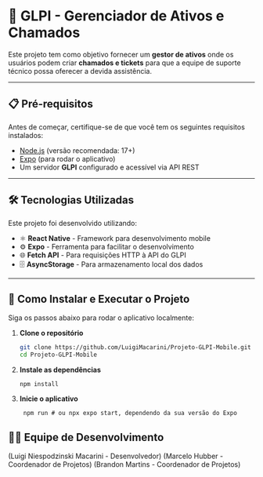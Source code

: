 # 🚀 GLPI - Gerenciador de Ativos e Chamados

Este projeto tem como objetivo fornecer um **gestor de ativos** onde os usuários podem criar **chamados e tickets** para que a equipe de suporte técnico possa oferecer a devida assistência.

---

## 📋 Pré-requisitos

Antes de começar, certifique-se de que você tem os seguintes requisitos instalados:

- [Node.js](https://nodejs.org/) (versão recomendada: 17+)
- [Expo](https://expo.dev/) (para rodar o aplicativo)
- Um servidor **GLPI** configurado e acessível via API REST

---

## 🛠️ Tecnologias Utilizadas

Este projeto foi desenvolvido utilizando:

- ⚛️ **React Native** - Framework para desenvolvimento mobile
- ⚙️ **Expo** - Ferramenta para facilitar o desenvolvimento
- 🌐 **Fetch API** - Para requisições HTTP à API do GLPI
- 🗄️ **AsyncStorage** - Para armazenamento local dos dados

---

## 🎯 Como Instalar e Executar o Projeto

Siga os passos abaixo para rodar o aplicativo localmente:

1. **Clone o repositório**  
   ```sh
   git clone https://github.com/LuigiMacarini/Projeto-GLPI-Mobile.git
   cd Projeto-GLPI-Mobile
2. **Instale as dependências**
    ```
    npm install
3. **Inicie o aplicativo**
   ```
    npm run # ou npx expo start, dependendo da sua versão do Expo 

## 👨‍💻 Equipe de Desenvolvimento
(Luigi Niespodzinski Macarini - Desenvolvedor)
(Marcelo Hubber - Coordenador de Projetos)
(Brandon Martins - Coordenador de Projetos)
